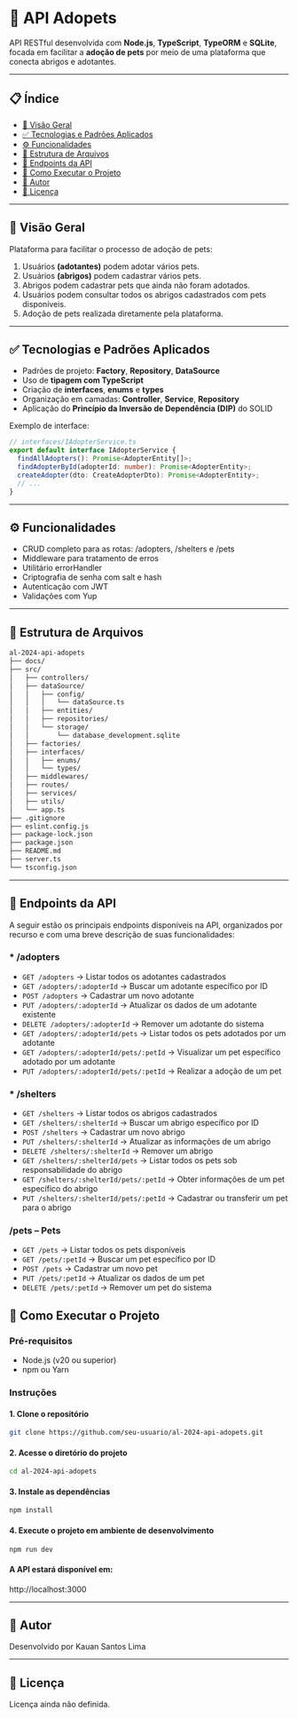 # 🐾 API Adopets

API RESTful desenvolvida com **Node.js**, **TypeScript**, **TypeORM** e **SQLite**, focada em facilitar a **adoção de pets** por meio de uma plataforma que conecta abrigos e adotantes.

---

## 📋 Índice

- [📖 Visão Geral](#-visão-geral)
- [✅ Tecnologias e Padrões Aplicados](#-tecnologias-e-padrões-aplicados)
- [⚙️ Funcionalidades](#-funcionalidades)
- [📁 Estrutura de Arquivos](#-estrutura-de-arquivos)
- [📌 Endpoints da API](#-endpoints-da-api)
- [🚀 Como Executar o Projeto](#-como-executar-o-projeto)
- [👤 Autor](#-autor)
- [📄 Licença](#-licença)

---

## 📖 Visão Geral

Plataforma para facilitar o processo de adoção de pets:

1. Usuários **(adotantes)** podem adotar vários pets.
2. Usuários **(abrigos)** podem cadastrar vários pets.
3. Abrigos podem cadastrar pets que ainda não foram adotados.
4. Usuários podem consultar todos os abrigos cadastrados com pets disponíveis.
5. Adoção de pets realizada diretamente pela plataforma.

---

## ✅ Tecnologias e Padrões Aplicados

- Padrões de projeto: **Factory**, **Repository**, **DataSource**
- Uso de **tipagem com TypeScript**
- Criação de **interfaces**, **enums** e **types**
- Organização em camadas: **Controller**, **Service**, **Repository**
- Aplicação do **Princípio da Inversão de Dependência (DIP)** do SOLID

Exemplo de interface:

```ts
// interfaces/IAdopterService.ts
export default interface IAdopterService {
  findAllAdopters(): Promise<AdopterEntity[]>;
  findAdopterById(adopterId: number): Promise<AdopterEntity>;
  createAdopter(dto: CreateAdopterDto): Promise<AdopterEntity>;
  // ...
}
```
---

## ⚙️ Funcionalidades
- CRUD completo para as rotas: /adopters, /shelters e /pets
- Middleware para tratamento de erros
- Utilitário errorHandler
- Criptografia de senha com salt e hash
- Autenticação com JWT
- Validações com Yup

---

## 📁 Estrutura de Arquivos
```bash
al-2024-api-adopets
├── docs/
├── src/
│   ├── controllers/
│   ├── dataSource/
│   │   ├── config/
│   │   │   └── dataSource.ts
│   │   ├── entities/
│   │   ├── repositories/
│   │   └── storage/
│   │       └── database_development.sqlite
│   ├── factories/
│   ├── interfaces/
│   │   ├── enums/
│   │   └── types/
│   ├── middlewares/
│   ├── routes/
│   ├── services/
│   ├── utils/
│   └── app.ts
├── .gitignore
├── eslint.config.js
├── package-lock.json
├── package.json
├── README.md
├── server.ts
└── tsconfig.json
```

---

## 📌 Endpoints da API
A seguir estão os principais endpoints disponíveis na API, organizados por recurso e com uma breve descrição de suas funcionalidades:

### * /adopters
- `GET /adopters` → Listar todos os adotantes cadastrados
- `GET /adopters/:adopterId` → Buscar um adotante específico por ID
- `POST /adopters` → Cadastrar um novo adotante
- `PUT /adopters/:adopterId` → Atualizar os dados de um adotante existente
- `DELETE /adopters/:adopterId` → Remover um adotante do sistema
- `GET /adopters/:adopterId/pets` → Listar todos os pets adotados por um adotante
- `GET /adopters/:adopterId/pets/:petId` → Visualizar um pet específico adotado por um adotante
- `PUT /adopters/:adopterId/pets/:petId` → Realizar a adoção de um pet

### * /shelters
- `GET /shelters` → Listar todos os abrigos cadastrados
- `GET /shelters/:shelterId` → Buscar um abrigo específico por ID
- `POST /shelters` → Cadastrar um novo abrigo
- `PUT /shelters/:shelterId` → Atualizar as informações de um abrigo
- `DELETE /shelters/:shelterId` → Remover um abrigo
- `GET /shelters/:shelterId/pets` → Listar todos os pets sob responsabilidade do abrigo
- `GET /shelters/:shelterId/pets/:petId` → Obter informações de um pet específico do abrigo
- `PUT /shelters/:shelterId/pets/:petId` → Cadastrar ou transferir um pet para o abrigo

### /pets – Pets
- `GET /pets` → Listar todos os pets disponíveis
- `GET /pets/:petId` → Buscar um pet específico por ID
- `POST /pets` → Cadastrar um novo pet
- `PUT /pets/:petId` → Atualizar os dados de um pet
- `DELETE /pets/:petId` → Remover um pet do sistema

## 🚀 Como Executar o Projeto
 ### Pré-requisitos
  - Node.js (v20 ou superior)
  - npm ou Yarn

### Instruções

#### 1. Clone o repositório
```bash
git clone https://github.com/seu-usuario/al-2024-api-adopets.git
```

#### 2. Acesse o diretório do projeto
```bash
cd al-2024-api-adopets
```

#### 3. Instale as dependências
```bash
npm install
```

#### 4. Execute o projeto em ambiente de desenvolvimento
```bash
npm run dev
```

#### A API estará disponível em:
http://localhost:3000

---

## 👤 Autor
Desenvolvido por Kauan Santos Lima

---

## 📄 Licença
Licença ainda não definida.

